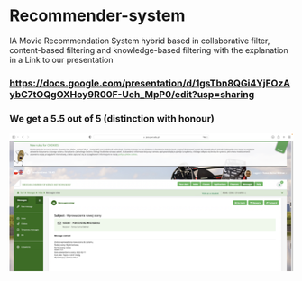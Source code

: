 # Recommender-system
IA Movie Recommendation System hybrid based in collaborative filter, content-based filtering and knowledge-based filtering with the explanation in a Link to our presentation 
### https://docs.google.com/presentation/d/1gsTbn8QGi4YjFOzAybC7tOQgOXHoy9R00F-Ueh_MpP0/edit?usp=sharing
### We get a 5.5 out of 5 (distinction with honour)
![Final Grade in Politechnika Wroclawska](/grade.png)
